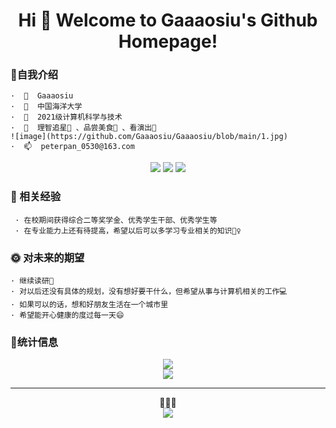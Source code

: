 <h1 align="center">
     Hi 🎉 Welcome to Gaaaosiu's Github Homepage!
</h1>


### 🙋自我介绍

    ·  👋  Gaaaosiu
    ·  🏢  中国海洋大学
    ·  🌱  2021级计算机科学与技术
    ·  💞  理智追星🌟 、品尝美食🥧 、看演出🎸 
    ![image](https://github.com/Gaaaosiu/Gaaaosiu/blob/main/1.jpg)
    ·  📫  peterpan_0530@163.com
<div align="center"> 
<p>
  <a href="https://blog.csdn.net/m0_62135967?spm=1010.2135.3001.5343"><img src="https://img.shields.io/static/v1?label=Blog&message=CSDN&color=red"/></a>
  <a href="https://space.bilibili.com/5100282?spm_id_from=333.1007.0.0"><img src="https://img.shields.io/static/v1?label=Video&message=bilbili&color=pink"/></a>
  <a href="https://www.instagram.com/gaaaosiu/"><img src="https://img.shields.io/static/v1?label=Enjoy&message=Instagram&color=orange"/></a>
</p>
</div>
    
### 📝 相关经验

     · 在校期间获得综合二等奖学金、优秀学生干部、优秀学生等
     · 在专业能力上还有待提高，希望以后可以多学习专业相关的知识🙇‍♀️
     
    
### 🌞 对未来的期望

    · 继续读研📙
    · 对以后还没有具体的规划，没有想好要干什么，但希望从事与计算机相关的工作💻
    · 如果可以的话，想和好朋友生活在一个城市里
    · 希望能开心健康的度过每一天😄

  <div align="center"><p>


</p></div>

### 🚩统计信息
<div align="center"> <img src="https://github-readme-stats.vercel.app/api?username=Gaaaosiu&show_icons=true&theme=tokyonight" /> </div>

<div align="center"> <img src="https://github-readme-streak-stats.herokuapp.com/?user=Gaaaosiu" /> </div>

-------------------------------------------------------------------------------------------------------------
<div align="center"> 💖💖💖 </div>
<div align="center"> <img src="https://profile-counter.glitch.me/Gaaaosiu/count.svg" /> </div>
